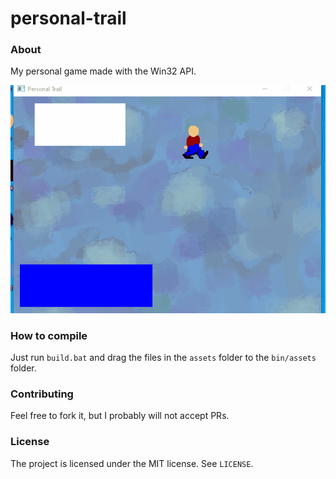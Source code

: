 # personal-trail

### About

My personal game made with the Win32 API.

![A GIF of the game](trail.gif)

### How to compile

Just run `build.bat` and drag the files in the `assets` folder to the `bin/assets` folder.

### Contributing

Feel free to fork it, but I probably will not accept PRs. 

### License

The project is licensed under the MIT license. See `LICENSE`.
